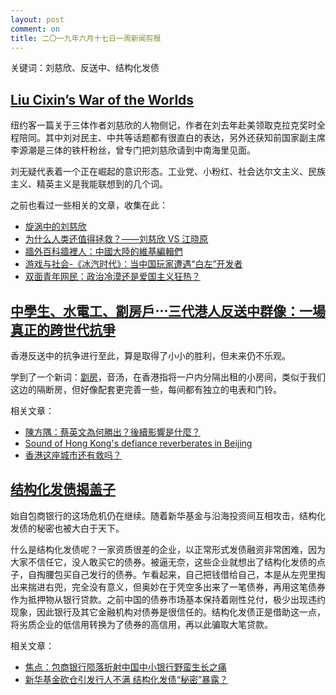 ```yaml
---
layout: post
comment: on
title: 二〇一九年六月十七日一周新闻剪报
---
```


关键词：刘慈欣、反送中、结构化发债

<!--excerpt-->

## [Liu Cixin’s War of the Worlds](https://www.newyorker.com/magazine/2019/06/24/liu-cixins-war-of-the-worlds)

纽约客一篇关于三体作者刘慈欣的人物侧记，作者在刘去年赴美领取克拉克奖时全程陪同。其中刘对民主、中共等话题都有很直白的表达，另外还获知前国家副主席李源潮是三体的铁杆粉丝，曾专门把刘慈欣请到中南海里见面。

刘无疑代表着一个正在崛起的意识形态。工业党、小粉红、社会达尔文主义、民族主义、精英主义是我能联想到的几个词。

之前也看过一些相关的文章，收集在此：

* [旋涡中的刘慈欣](https://www.jinglei1917.net/%E6%97%8B%E6%B6%A1%E4%B8%AD%E7%9A%84%E5%88%98%E6%85%88%E6%AC%A3/)
* [为什么人类还值得拯救？——刘慈欣 VS 江晓原 ](https://www.douban.com/group/topic/2155322/)
* [牆外百科牆裡人：中國大陸的維基編輯們](https://theinitium.com/article/20190213-mainland-wikipedia-editors/)
* [游戏与社会-《冰汽时代》：当中国玩家遭遇“白左”开发者](https://www.thepaper.cn/newsDetail_forward_2105898)
* [双面青年网民：政治冷漠还是爱国主义狂热？](http://cnpolitics.org/2017/03/politically-indifferent-nationalists/)

## [中學生、水電工、劏房戶⋯三代港人反送中群像：一場真正的跨世代抗爭](https://www.twreporter.org/a/hong-kong-extradition-law-generations-feature)

香港反送中的抗争进行至此，算是取得了小小的胜利，但未来仍不乐观。

学到了一个新词：[劏房](https://zh.wikipedia.org/wiki/%E5%88%86%E9%96%93%E6%A8%93%E5%AE%87%E5%96%AE%E4%BD%8D)，音汤，在香港指将一户内分隔出租的小房间，类似于我们这边的隔断房，但好像配套更完善一些，每间都有独立的电表和门铃。

相关文章：
* [陳方隅：蔡英文為何勝出？後續影響是什麼？](https://theinitium.com/article/20190617-taiwan-tsaiingwen/)
* [Sound of Hong Kong's defiance reverberates in Beijing](https://www.theguardian.com/world/2019/jun/17/hong-kong-protests-show-first-dent-in-armour-of-xi-yinping)
* [香港这座城市还有救吗？ ](https://mp.weixin.qq.com/s/Ya7MtKeW6FYzx7W-6pYtXg)

## [结构化发债揭盖子](http://weekly.caixin.com/2019-06-21/101429825.html)

始自包商银行的这场危机仍在继续。随着新华基金与沿海投资间互相攻击，结构化发债的秘密也被大白于天下。

什么是结构化发债呢？一家资质很差的企业，以正常形式发债融资非常困难，因为大家不信任它，没人敢买它的债券。被逼无奈，这些企业就想出了结构化发债的点子，自掏腰包买自己发行的债券。乍看起来，自己把钱借给自己，本是从左兜里掏出来揣进右兜，完全没有意义，但奥妙在于凭空多出来了一笔债券，再用这笔债券作为抵押物从银行贷款。之前中国的债券市场基本保持着刚性兑付，极少出现违约现象，因此银行及其它金融机构对债券是很信任的。结构化发债正是借助这一点，将劣质企业的低信用转换为了债券的高信用，再以此骗取大笔贷款。

相关文章：
* [焦点：包商银行陨落折射中国中小银行野蛮生长之痛](https://cn.reuters.com/article/baotou-bsb-smb-0527-idCNKCS1SY00Z)
* [新华基金砍仓引发行人不满 结构化发债“秘密”暴露？](http://finance.caixin.com/2019-06-20/101429276.html)
